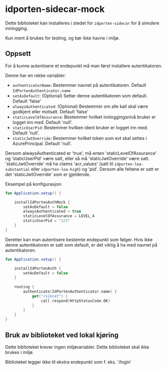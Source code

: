 # idporten-sidecar-mock

Dette biblioteket kan installeres i stedet for `idporten-sidecar` for å simulere innlogging.

Kun ment å brukes for testing, og bør ikke havne i miljø.

## Oppsett 

For å kunne autentisere et endepunkt må man først installere autentikatoren.

Denne har en rekke variabler:

- `authenticatorName`: Bestemmer navnet på autentikatoren. Default `IdPortenAuthenticator.name`
- `setAsDefault`: (Optional) Setter denne autentikatoren som default. Default 'false'
- `alwaysAuthenticated`: (Optional) Bestemmer om alle kall skal være godkjent eller motsatt. Default 'false'
- `staticLevelOfAssurance`: Bestemmer hvilket innloggingsnivå bruker er logget inn med. Default 'null'.
- `staticUserPid`: Bestemmer hvilken ident bruker er logget inn med. Default 'null'.
- `staticJwtOverride`: Bestemmer hvilket token som evt skal settes i AzurePrincipal. Default 'null'.

Dersom alwaysAuthenticated er 'true', må enten 'staticLevelOfAssurance' og 'staticUserPid' være satt, eller så
må 'staticJwtOverride' være satt. 'staticJwtOverride' må ha claims 'acr_values' (satt til `idporten-loa-substantial` eller `idporten-loa-high`) og 'pid'.
Dersom alle feltene er satt er det 'staticJwtOverride' som er gjeldende.

Eksempel på konfigurasjon:

```kotlin
fun Application.setup() {

    installIdPortenAuthMock {
        setAsDefault = false
        alwaysAuthenticated = true
        staticLevelOfAssurance = LEVEL_4
        staticUserPid = '123'
    }
}
```

Deretter kan man autentisere bestemte endepunkt som følger. Hvis ikke denne autentikatoren er satt som default, er det
viktig å ha med navnet på autentikatoren.

```kotlin
fun Application.setup() {

    installIdPortenAuth {
        setAsDefault = false
    }
    
    routing {
        authenticate(IdPortenAuthenticator.name) {
            get("/sikret") {
                call.respond(HttpStatusCode.OK)
            }
        }
    }
}
```

## Bruk av biblioteket ved lokal kjøring 

Dette biblioteket krever ingen miljøvariabler. Dette biblioteket skal ikke brukes i miljø.

Biblioteket legger ikke til ekstra endepunkt som f. eks. '/login'
